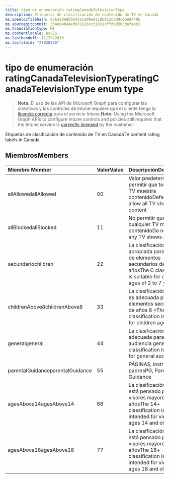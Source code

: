 ```yaml
---
title: tipo de enumeración ratingCanadaTelevisionType
description: Etiquetas de clasificación de contenido de TV en Canadá
ms.openlocfilehash: 636a59e9bbb4c6ce09a9118b912cdd9c6be8440b
ms.sourcegitcommit: 334e84b4aed63162bcc31831cffd6d363dafee02
ms.translationtype: MT
ms.contentlocale: es-ES
ms.lasthandoff: 11/29/2018
ms.locfileid: "27028928"
---
```

# <a name="ratingcanadatelevisiontype-enum-type"></a><span data-ttu-id="caaec-103">tipo de enumeración ratingCanadaTelevisionType</span><span class="sxs-lookup"><span data-stu-id="caaec-103">ratingCanadaTelevisionType enum type</span></span>

> <span data-ttu-id="caaec-104">**Nota:** El uso de las API de Microsoft Graph para configurar las directivas y los controles de Intune requiere que el cliente tenga la [licencia correcta](https://go.microsoft.com/fwlink/?linkid=839381) para el servicio Intune.</span><span class="sxs-lookup"><span data-stu-id="caaec-104">**Note:** Using the Microsoft Graph APIs to configure Intune controls and policies still requires that the Intune service is [correctly licensed](https://go.microsoft.com/fwlink/?linkid=839381) by the customer.</span></span>

<span data-ttu-id="caaec-105">Etiquetas de clasificación de contenido de TV en Canadá</span><span class="sxs-lookup"><span data-stu-id="caaec-105">TV content rating labels in Canada</span></span>
## <a name="members"></a><span data-ttu-id="caaec-106">Miembros</span><span class="sxs-lookup"><span data-stu-id="caaec-106">Members</span></span>
|<span data-ttu-id="caaec-107">Miembro	</span><span class="sxs-lookup"><span data-stu-id="caaec-107">Member</span></span>|<span data-ttu-id="caaec-108">Valor</span><span class="sxs-lookup"><span data-stu-id="caaec-108">Value</span></span>|<span data-ttu-id="caaec-109">Descripción</span><span class="sxs-lookup"><span data-stu-id="caaec-109">Description</span></span>|
|:---|:---|:---|
|<span data-ttu-id="caaec-110">allAllowed</span><span class="sxs-lookup"><span data-stu-id="caaec-110">allAllowed</span></span>|<span data-ttu-id="caaec-111">0</span><span class="sxs-lookup"><span data-stu-id="caaec-111">0</span></span>|<span data-ttu-id="caaec-112">Valor predeterminado, permitir que todos los TV muestra contenido</span><span class="sxs-lookup"><span data-stu-id="caaec-112">Default value, allow all TV shows content</span></span>|
|<span data-ttu-id="caaec-113">allBlocked</span><span class="sxs-lookup"><span data-stu-id="caaec-113">allBlocked</span></span>|<span data-ttu-id="caaec-114">1</span><span class="sxs-lookup"><span data-stu-id="caaec-114">1</span></span>|<span data-ttu-id="caaec-115">No permitir que cualquier TV muestra contenido</span><span class="sxs-lookup"><span data-stu-id="caaec-115">Do not allow any TV shows content</span></span>|
|<span data-ttu-id="caaec-116">secundario</span><span class="sxs-lookup"><span data-stu-id="caaec-116">children</span></span>|<span data-ttu-id="caaec-117">2</span><span class="sxs-lookup"><span data-stu-id="caaec-117">2</span></span>|<span data-ttu-id="caaec-118">La clasificación de C es apropiada para mayores de elementos secundarios de 2 a 7 años</span><span class="sxs-lookup"><span data-stu-id="caaec-118">The C classification is suitable for children ages of 2 to 7 years</span></span>|
|<span data-ttu-id="caaec-119">childrenAbove8</span><span class="sxs-lookup"><span data-stu-id="caaec-119">childrenAbove8</span></span>|<span data-ttu-id="caaec-120">3</span><span class="sxs-lookup"><span data-stu-id="caaec-120">3</span></span>|<span data-ttu-id="caaec-121">La clasificación de C8 es adecuada para elementos secundarios de años 8 +</span><span class="sxs-lookup"><span data-stu-id="caaec-121">The C8 classification is suitable for children ages 8+</span></span>|
|<span data-ttu-id="caaec-122">general</span><span class="sxs-lookup"><span data-stu-id="caaec-122">general</span></span>|<span data-ttu-id="caaec-123">4</span><span class="sxs-lookup"><span data-stu-id="caaec-123">4</span></span>|<span data-ttu-id="caaec-124">La clasificación G es adecuada para una audiencia general</span><span class="sxs-lookup"><span data-stu-id="caaec-124">The G classification is suitable for general audience</span></span>|
|<span data-ttu-id="caaec-125">parentalGuidance</span><span class="sxs-lookup"><span data-stu-id="caaec-125">parentalGuidance</span></span>|<span data-ttu-id="caaec-126">5</span><span class="sxs-lookup"><span data-stu-id="caaec-126">5</span></span>|<span data-ttu-id="caaec-127">PÁGINAS, instrucciones padres</span><span class="sxs-lookup"><span data-stu-id="caaec-127">PG, Parental Guidance</span></span>|
|<span data-ttu-id="caaec-128">agesAbove14</span><span class="sxs-lookup"><span data-stu-id="caaec-128">agesAbove14</span></span>|<span data-ttu-id="caaec-129">6</span><span class="sxs-lookup"><span data-stu-id="caaec-129">6</span></span>|<span data-ttu-id="caaec-130">La clasificación de 14 + está pensado para los visores mayores de 14 años</span><span class="sxs-lookup"><span data-stu-id="caaec-130">The 14+ classification is intended for viewers ages 14 and older</span></span>|
|<span data-ttu-id="caaec-131">agesAbove18</span><span class="sxs-lookup"><span data-stu-id="caaec-131">agesAbove18</span></span>|<span data-ttu-id="caaec-132">7</span><span class="sxs-lookup"><span data-stu-id="caaec-132">7</span></span>|<span data-ttu-id="caaec-133">La clasificación de 18 + está pensado para los visores mayores de 18 años</span><span class="sxs-lookup"><span data-stu-id="caaec-133">The 18+ classification is intended for viewers ages 18 and older</span></span>|



